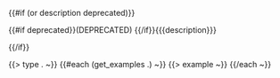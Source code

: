 {{#if (or description deprecated)}}

{{#if deprecated}}(DEPRECATED) {{/if}}{{{description}}}

{{/if}}

{{> type . ~}}
{{#each (get_examples .) ~}}
{{> example ~}}
{{/each ~}}
